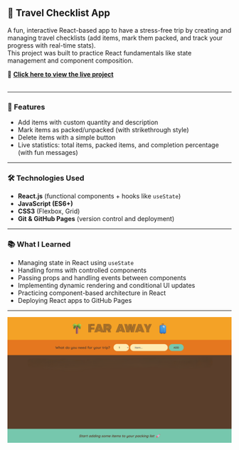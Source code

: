## 🌴 Travel Checklist App

A fun, interactive React-based app to have a stress-free trip by creating and managing travel checklists (add items, mark them packed, and track your progress with real-time stats).<br/>
This project was built to practice React fundamentals like state management and component composition.

🔗 **[Click here to view the live project](https://bahareh-bahrami.github.io/Travel-List/)**<br/>
<br/>

---

### 🚀 Features

- Add items with custom quantity and description
- Mark items as packed/unpacked (with strikethrough style)
- Delete items with a simple button
- Live statistics: total items, packed items, and completion percentage (with fun messages)

---

### 🛠️ Technologies Used

- **React.js** (functional components + hooks like <code>useState</code>)
- **JavaScript (ES6+)**
- **CSS3** (Flexbox, Grid)
- **Git & GitHub Pages** (version control and deployment)

---

### 📚 What I Learned

- Managing state in React using <code>useState</code>
- Handling forms with controlled components
- Passing props and handling events between components
- Implementing dynamic rendering and conditional UI updates
- Practicing component-based architecture in React
- Deploying React apps to GitHub Pages

---

![ScreenShot](./public/Screenshot.png)
